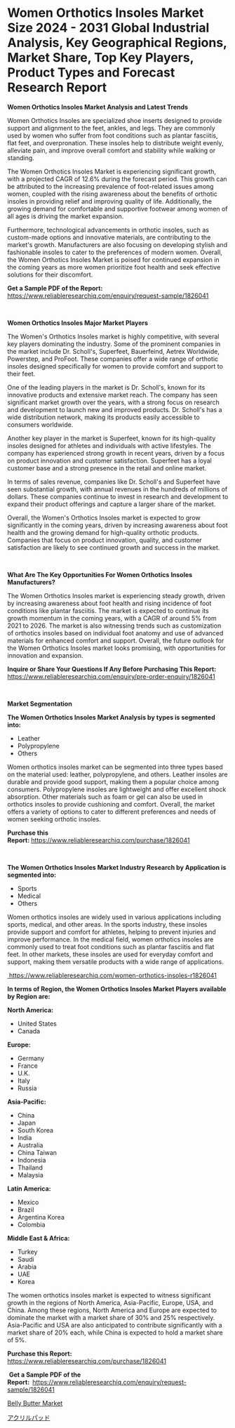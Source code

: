 <p><h1>Women Orthotics Insoles Market Size 2024 - 2031 Global Industrial Analysis, Key Geographical Regions, Market Share, Top Key Players, Product Types and Forecast Research Report</h1></p><p><strong>Women Orthotics Insoles Market Analysis and Latest Trends</strong></p>
<p><p>Women Orthotics Insoles are specialized shoe inserts designed to provide support and alignment to the feet, ankles, and legs. They are commonly used by women who suffer from foot conditions such as plantar fasciitis, flat feet, and overpronation. These insoles help to distribute weight evenly, alleviate pain, and improve overall comfort and stability while walking or standing.</p><p>The Women Orthotics Insoles Market is experiencing significant growth, with a projected CAGR of 12.6% during the forecast period. This growth can be attributed to the increasing prevalence of foot-related issues among women, coupled with the rising awareness about the benefits of orthotic insoles in providing relief and improving quality of life. Additionally, the growing demand for comfortable and supportive footwear among women of all ages is driving the market expansion.</p><p>Furthermore, technological advancements in orthotic insoles, such as custom-made options and innovative materials, are contributing to the market's growth. Manufacturers are also focusing on developing stylish and fashionable insoles to cater to the preferences of modern women. Overall, the Women Orthotics Insoles Market is poised for continued expansion in the coming years as more women prioritize foot health and seek effective solutions for their discomfort.</p></p>
<p><strong>Get a Sample PDF of the Report:&nbsp;</strong> <a href="https://www.reliableresearchiq.com/enquiry/request-sample/1826041">https://www.reliableresearchiq.com/enquiry/request-sample/1826041</a></p>
<p>&nbsp;</p>
<p><strong>Women Orthotics Insoles Major Market Players</strong></p>
<p><p>The Women's Orthotics Insoles market is highly competitive, with several key players dominating the industry. Some of the prominent companies in the market include Dr. Scholl's, Superfeet, Bauerfeind, Aetrex Worldwide, Powerstep, and ProFoot. These companies offer a wide range of orthotic insoles designed specifically for women to provide comfort and support to their feet.</p><p>One of the leading players in the market is Dr. Scholl's, known for its innovative products and extensive market reach. The company has seen significant market growth over the years, with a strong focus on research and development to launch new and improved products. Dr. Scholl's has a wide distribution network, making its products easily accessible to consumers worldwide.</p><p>Another key player in the market is Superfeet, known for its high-quality insoles designed for athletes and individuals with active lifestyles. The company has experienced strong growth in recent years, driven by a focus on product innovation and customer satisfaction. Superfeet has a loyal customer base and a strong presence in the retail and online market.</p><p>In terms of sales revenue, companies like Dr. Scholl's and Superfeet have seen substantial growth, with annual revenues in the hundreds of millions of dollars. These companies continue to invest in research and development to expand their product offerings and capture a larger share of the market.</p><p>Overall, the Women's Orthotics Insoles market is expected to grow significantly in the coming years, driven by increasing awareness about foot health and the growing demand for high-quality orthotic products. Companies that focus on product innovation, quality, and customer satisfaction are likely to see continued growth and success in the market.</p></p>
<p>&nbsp;</p>
<p><strong>What Are The Key Opportunities For Women Orthotics Insoles Manufacturers?</strong></p>
<p><p>The Women Orthotics Insoles market is experiencing steady growth, driven by increasing awareness about foot health and rising incidence of foot conditions like plantar fasciitis. The market is expected to continue its growth momentum in the coming years, with a CAGR of around 5% from 2021 to 2026. The market is also witnessing trends such as customization of orthotics insoles based on individual foot anatomy and use of advanced materials for enhanced comfort and support. Overall, the future outlook for the Women Orthotics Insoles market looks promising, with opportunities for innovation and expansion.</p></p>
<p><strong>Inquire or Share Your Questions If Any Before Purchasing This Report:</strong> <a href="https://www.reliableresearchiq.com/enquiry/pre-order-enquiry/1826041">https://www.reliableresearchiq.com/enquiry/pre-order-enquiry/1826041</a></p>
<p>&nbsp;</p>
<p><strong>Market Segmentation</strong></p>
<p><strong>The Women Orthotics Insoles Market Analysis by types is segmented into:</strong></p>
<p><ul><li>Leather</li><li>Polypropylene</li><li>Others</li></ul></p>
<p><p>Women orthotics insoles market can be segmented into three types based on the material used: leather, polypropylene, and others. Leather insoles are durable and provide good support, making them a popular choice among consumers. Polypropylene insoles are lightweight and offer excellent shock absorption. Other materials such as foam or gel can also be used in orthotics insoles to provide cushioning and comfort. Overall, the market offers a variety of options to cater to different preferences and needs of women seeking orthotic insoles.</p></p>
<p><strong>Purchase this Report:&nbsp;</strong><a href="https://www.reliableresearchiq.com/purchase/1826041">https://www.reliableresearchiq.com/purchase/1826041</a></p>
<p>&nbsp;</p>
<p><strong>The Women Orthotics Insoles Market Industry Research by Application is segmented into:</strong></p>
<p><ul><li>Sports</li><li>Medical</li><li>Others</li></ul></p>
<p><p>Women orthotics insoles are widely used in various applications including sports, medical, and other areas. In the sports industry, these insoles provide support and comfort for athletes, helping to prevent injuries and improve performance. In the medical field, women orthotics insoles are commonly used to treat foot conditions such as plantar fasciitis and flat feet. In other markets, these insoles are used for everyday comfort and support, making them versatile products with a wide range of applications.</p></p>
<p><a href="https://www.reliableresearchiq.com/women-orthotics-insoles-r1826041">&nbsp;https://www.reliableresearchiq.com/women-orthotics-insoles-r1826041</a></p>
<p><strong>In terms of Region, the Women Orthotics Insoles Market Players available by Region are:</strong></p>
<p>
    <p> <strong> North America: </strong>
        <ul>
            <li>United States</li>
            <li>Canada</li>
        </ul>
        </p> 
    <p> <strong> Europe: </strong>
        <ul>
            <li>Germany</li>
            <li>France</li>
            <li>U.K.</li>
            <li>Italy</li>
            <li>Russia</li>
        </ul>
        </p> 
    <p> <strong> Asia-Pacific: </strong>
        <ul>
            <li>China</li>
            <li>Japan</li>
            <li>South Korea</li>
            <li>India</li>
            <li>Australia</li>
            <li>China Taiwan</li>
            <li>Indonesia</li>
            <li>Thailand</li>
            <li>Malaysia</li>
        </ul>
        </p> 
    <p> <strong> Latin America: </strong>
        <ul>
            <li>Mexico</li>
            <li>Brazil</li>
            <li>Argentina Korea</li>
            <li>Colombia</li>
        </ul>
        </p> 
    <p> <strong> Middle East & Africa: </strong>
        <ul>
            <li>Turkey</li>
            <li>Saudi</li>
            <li>Arabia</li>
            <li>UAE</li>
            <li>Korea</li>
        </ul>
    </p>
    </p>
<p><p>The women orthotics insoles market is expected to witness significant growth in the regions of North America, Asia-Pacific, Europe, USA, and China. Among these regions, North America and Europe are expected to dominate the market with a market share of 30% and 25% respectively. Asia-Pacific and USA are also anticipated to contribute significantly with a market share of 20% each, while China is expected to hold a market share of 5%.</p></p>
<p><strong>Purchase this Report: </strong><a href="https://www.reliableresearchiq.com/purchase/1826041">https://www.reliableresearchiq.com/purchase/1826041</a></p>
<p>&nbsp;<strong>Get a Sample PDF of the Report:&nbsp;&nbsp;</strong><a href="https://www.reliableresearchiq.com/enquiry/request-sample/1826041">https://www.reliableresearchiq.com/enquiry/request-sample/1826041</a></p>
<p><strong></strong></p>
<p><p><a href="https://github.com/nettieBoyle67/Market-Research-Report-List-1/blob/main/belly-butter-market.md">Belly Butter Market</a></p><p><a href="https://github.com/nxboeu02965442/Market-Research-Report-List-3/blob/main/187421330867.md">アクリルパッド</a></p></p>